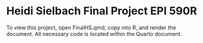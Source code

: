 # Heidi Sielbach Final Project EPI 590R
To view this project, open FinalHS.qmd, copy into R, and render the document. All necessary code is located within the Quarto document. 

